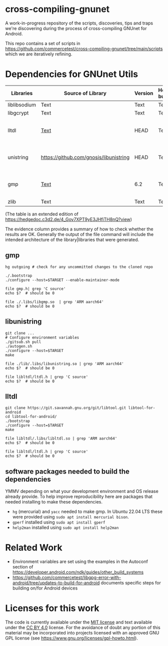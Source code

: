 # cross-compiling-gnunet
A work-in-progress repository of the scripts, discoveries, tips and traps we're discovering during the process of cross-compiling GNUnet for Android.

This repo contains a set of scripts in https://github.com/commercetest/cross-compiling-gnunet/tree/main/scripts which we are iteratively refining.

# Dependencies for GNUnet Utils
| Libraries | Source of Library | Version | How built | Local location on build machine | Evidence |
| -------- | -------- | -------- |  -------- | -------- | -------- |
| liblibsodium| Text     | Text     | Text     | Text     | Text     |
| libgcrypt| Text     | Text     | Text     | Text     | Text     |
| lltdl| [Text](https://git.savannah.gnu.org/git/libtool.git)     | HEAD     | Text     | ~/x-compile-gnunet-sandbox/libtool-for-android     | file libltdl/.libs/libltdl.so   |
| unistring| https://github.com/gnosis/libunistring     | HEAD     | Text     | ~/x-compile-gnunet-sandbox/libunistring-for-android     | `file ./lib/.libs/libunistring.so` |
| gmp| [Text](https://gmplib.org/devel/repo-usage)     | 6.2     | Text     | ~/x-compile-gnunet-sandbox/gmp-6_2_for_android     | Text     |
| zlib| Text     | Text     | Text     | Text     | Text     |

(The table is an extended edition of https://hedgedoc.c3d2.de/4_Gov7XPT9yE3JHfiTH8nQ?view)

The evidence column provides a summary of how to check whether the results are OK. Generally the output of the file command will include the intended architecture of the library|libraries that were generated.

## gmp
```
hg outgoing # check for any uncommitted changes to the cloned repo

./.bootstrap
./configure --host=$TARGET --enable-maintainer-mode

file gmp.h| grep 'C source'
echo $?  # should be 0

file ./.libs/libgmp.so  | grep 'ARM aarch64'
echo $?  # should be 0
```

## libunistring
```
git clone ...
# Configure environment variables
./gitsub.sh pull
./autogen.sh 
./configure --host=$TARGET
make

file ./lib/.libs/libunistring.so | grep 'ARM aarch64'
echo $?  # should be 0

file libltdl/ltdl.h | grep 'C source'
echo $?  # should be 0
```

## lltdl
```
git clone https://git.savannah.gnu.org/git/libtool.git libtool-for-android
cd libtool-for-android/
./bootstrap
./configure --host=$TARGET
make

file libltdl/.libs/libltdl.so | grep 'ARM aarch64'
echo $?  # should be 0

file libltdl/ltdl.h | grep 'C source'
echo $?  # should be 0
```

## software packages needed to build the dependencies
YMMV depending on what your development environment and OS release already provide. To help improve reproducibility here are packages that needed installing to make these dependencies.

- `hg` (mercurial) and `yacc` needed to make gmp. In Ubuntu 22.04 LTS these were provided using `sudo apt install mercurial bison`.
- `gperf` installed using `sudo apt install gperf`
- `help2man` installed using `sudo apt install help2man`

# Related Work

- Environment variables are set using the examples in the Autoconf section of https://developer.android.com/ndk/guides/other_build_systems
- https://github.com/commercetest/libgpg-error-with-android/tree/updates-to-build-for-android documents specific steps for building on/for Android devices

# Licenses for this work
The code is currently available under the [MIT license](https://github.com/commercetest/cross-compiling-gnunet?tab=MIT-1-ov-file#readme) and text available under the [CC BY 4.0](https://creativecommons.org/licenses/by/4.0/) license. For the avoidance of doubt any portion of this material may be incorporated into projects licensed with an approved GNU GPL license (see https://www.gnu.org/licenses/gpl-howto.html).

